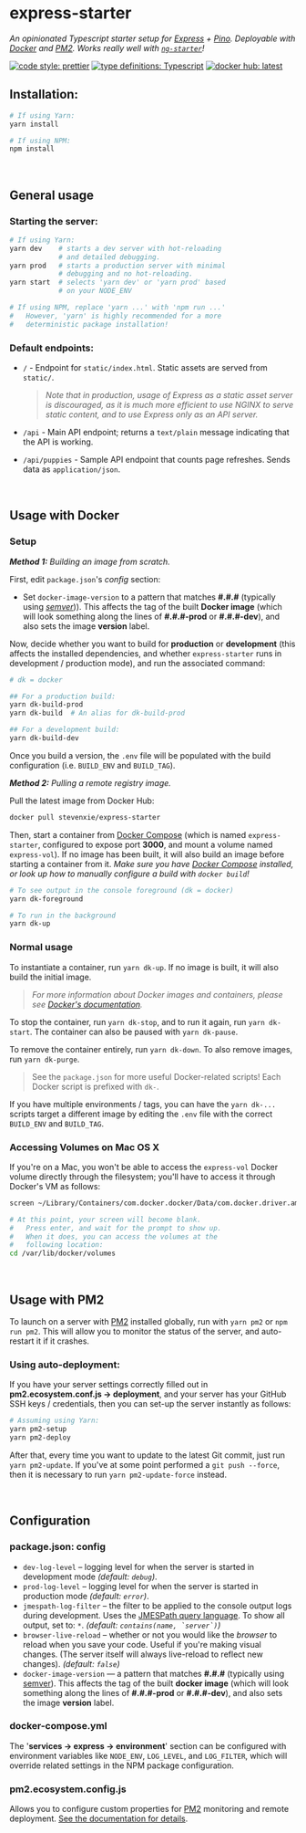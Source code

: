 # express-starter

*An opinionated Typescript starter setup for [Express](https://www.expressjs.com) + [Pino](https://getpino.io). Deployable with [Docker](https://www.docker.com) and [PM2](http://pm2.keymetrics.io). Works really well with [`ng-starter`](https://github.com/steven-xie/ng-starter)!*

[![code style: prettier](https://img.shields.io/badge/code_style-prettier-ff69b4.svg)](https://github.com/prettier/prettier) [![type definitions: Typescript](https://img.shields.io/badge/type%20definitions-Typescript-blue.svg)](https://www.typescriptlang.org) [![docker hub: latest](https://img.shields.io/badge/docker%20hub-latest-008bb8.svg)](https://hub.docker.com/r/stevenxie/express-starter/)

## Installation:

```bash
# If using Yarn:
yarn install

# If using NPM:
npm install
```


<br />


## General usage

### Starting the server:

```bash
# If using Yarn:
yarn dev    # starts a dev server with hot-reloading
            # and detailed debugging.
yarn prod   # starts a production server with minimal
            # debugging and no hot-reloading.  
yarn start  # selects 'yarn dev' or 'yarn prod' based
            # on your NODE_ENV

# If using NPM, replace 'yarn ...' with 'npm run ...'
#   However, 'yarn' is highly recommended for a more
#   deterministic package installation!
```

### Default endpoints:

* `/` - Endpoint for `static/index.html`. Static assets are served from `static/`.

  > *Note that in production, usage of Express as a static asset server is discouraged, as it is much more efficient to use NGINX to serve static content, and to use Express only as an API server.*

* `/api` - Main API endpoint; returns a `text/plain` message indicating that the
  API is working.
* `/api/puppies` - Sample API endpoint that counts page refreshes. Sends data
  as `application/json`.


<br />


## Usage with Docker

### Setup

_**Method 1:** Building an image from scratch._

First, edit `package.json`'s *config* section:
* Set `docker-image-version` to a pattern that matches **#.#.#** (typically
  using [*semver*](https://semver.org))). This affects the tag of the
  built **Docker image** (which will look something along the lines of
  **#.#.#-prod** or **#.#.#-dev**), and also sets the image **version** label.

Now, decide whether you want to build for **production** or **development**
(this affects the installed dependencies, and whether `express-starter` runs
in development / production mode), and run the associated command:

```bash
# dk = docker

## For a production build:
yarn dk-build-prod
yarn dk-build  # An alias for dk-build-prod

## For a development build:
yarn dk-build-dev
```

Once you build a version, the `.env` file will be populated with the build
configuration (i.e. `BUILD_ENV` and `BUILD_TAG`). 

_**Method 2:** Pulling a remote registry image._

Pull the latest image from Docker Hub:

```bash
docker pull stevenxie/express-starter
```

Then, start a container from [Docker Compose](https://docs.docker.com/compose/)
(which is named `express-starter`, configured to expose port **3000**, and
mount a volume named `express-vol`). If no image has been built, it will also
build an image before starting a container from it. *Make sure you have
[Docker Compose](https://docs.docker.com/compose/) installed, or look up how
to manually configure a build with `docker build`!*

```bash
# To see output in the console foreground (dk = docker)
yarn dk-foreground

# To run in the background
yarn dk-up
```

### Normal usage

To instantiate a container, run `yarn dk-up`. If no image is built, it will
also build the initial image.

> *For more information about Docker images and containers, please see [Docker's  documentation](https://docs.docker.com/v17.09/engine/userguide/storagedriver/imagesandcontainers/).*

To stop the container, run `yarn dk-stop`, and to run it again, run
`yarn dk-start`. The container can also be paused with `yarn dk-pause`.

To remove the container entirely, run `yarn dk-down`. To also remove images,
run `yarn dk-purge`.

> See the `package.json` for more useful Docker-related scripts! Each Docker 
> script is prefixed with `dk-`.

If you have multiple environments / tags, you can have the `yarn dk-...` scripts
target a different image by editing the `.env` file with the correct `BUILD_ENV`
and `BUILD_TAG`.

### Accessing Volumes on Mac OS X

If you're on a Mac, you won't be able to access the `express-vol` Docker
volume directly through the filesystem; you'll have to access it through
Docker's VM as follows:

```bash
screen ~/Library/Containers/com.docker.docker/Data/com.docker.driver.amd64-linux/tty

# At this point, your screen will become blank.
#   Press enter, and wait for the prompt to show up.
#   When it does, you can access the volumes at the
#   following location:
cd /var/lib/docker/volumes
```


<br />


## Usage with PM2 

To launch on a server with [PM2](http://pm2.keymetrics.io) installed globally,
run with `yarn pm2` or `npm run pm2`. This will allow you to monitor the status
of the server, and auto-restart it if it crashes.

### Using auto-deployment:

If you have your server settings correctly filled out in
**pm2.ecosystem.conf.js → deployment**, and your server has your GitHub SSH
keys / credentials, then you can set-up the server instantly as follows:

```bash
# Assuming using Yarn:
yarn pm2-setup
yarn pm2-deploy
```

After that, every time you want to update to the latest Git commit, just run
`yarn pm2-update`. If you've at some point performed a `git push --force`,
then it is necessary to run `yarn pm2-update-force` instead.


<br />


## Configuration

### package.json: config

* `dev-log-level` – logging level for when the server is started in
  development mode _(default: `debug`)_.
* `prod-log-level` – logging level for when the server is started in
  production mode _(default: `error`)_.
* `jmespath-log-filter` – the filter to be applied to the console
  output logs during development. Uses the
  [JMESPath query language](http://jmespath.org). To show all output,
  set to: `*`. _(default: `` contains(name, `server`) ``)_
* `browser-live-reload` – whether or not you would like the _browser_ to reload
  when you save your code. Useful if you're making visual changes. (The server
  itself will always live-reload to reflect new changes). _(default: `false`)_
* `docker-image-version` — a pattern that matches **#.#.#** (typically using
  [semver](https://semver.org)). This affects the tag of the built
  **docker image** (which will look something along the lines of **#.#.#-prod**
  or **#.#.#-dev**), and also sets the image **version** label.

### docker-compose.yml
The '**services → express → environment**' section can be configured with
environment variables like `NODE_ENV`, `LOG_LEVEL`, and `LOG_FILTER`, which
will override related settings in the NPM package configuration.

### pm2.ecosystem.config.js

Allows you to configure custom properties for [PM2](https://pm2.io) monitoring
and remote deployment. [See the documentation for details](http://pm2.keymetrics.io/docs/usage/application-declaration/).
